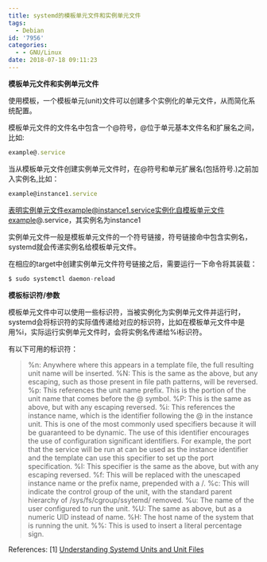 ```yaml
---
title: systemd的模板单元文件和实例单元文件
tags:
  - Debian
id: '7956'
categories:
  - - GNU/Linux
date: 2018-07-18 09:11:23
---
```



<!-- more -->
**模板单元文件和实例单元文件**

使用模板，一个模板单元(unit)文件可以创建多个实例化的单元文件，从而简化系统配置。

模板单元文件的文件名中包含一个@符号，@位于单元基本文件名和扩展名之间，比如:

```js
example@.service
```

当从模板单元文件创建实例单元文件时，在@符号和单元扩展名(包括符号.)之前加入实例名,比如：

```js
example@instance1.service
```

表明实例单元文件example@instance1.service实例化自模板单元文件example@.service，其实例名为instance1

实例单元文件一般是模板单元文件的一个符号链接，符号链接命中包含实例名，systemd就会传递实例名给模板单元文件。

在相应的target中创建实例单元文件符号链接之后，需要运行一下命令将其装载：
```js
$ sudo systemctl daemon-reload
```

**模板标识符/参数**

模板单元文件中可以使用一些标识符，当被实例化为实例单元文件并运行时，systemd会将标识符的实际值传递给对应的标识符，比如在模板单元文件中是用%i，实际运行实例单元文件时，会将实例名传递给%i标识符。

有以下可用的标识符：

> %n: Anywhere where this appears in a template file, the full resulting unit name will be inserted.
> %N: This is the same as the above, but any escaping, such as those present in file path patterns, will be reversed.
> %p: This references the unit name prefix. This is the portion of the unit name that comes before the @ symbol.
> %P: This is the same as above, but with any escaping reversed.
> %i: This references the instance name, which is the identifier following the @ in the instance unit. This is one of the most commonly used specifiers because it will be guaranteed to be dynamic. The use of this identifier encourages the use of configuration significant identifiers. For example, the port that the service will be run at can be used as the instance identifier and the template can use this specifier to set up the port specification.
> %I: This specifier is the same as the above, but with any escaping reversed.
> %f: This will be replaced with the unescaped instance name or the prefix name, prepended with a /.
> %c: This will indicate the control group of the unit, with the standard parent hierarchy of /sys/fs/cgroup/ssytemd/ removed.
> %u: The name of the user configured to run the unit.
> %U: The same as above, but as a numeric UID instead of name.
> %H: The host name of the system that is running the unit.
> %%: This is used to insert a literal percentage sign.

References:
\[1\] [Understanding Systemd Units and Unit Files](https://www.digitalocean.com/community/tutorials/understanding-systemd-units-and-unit-files)